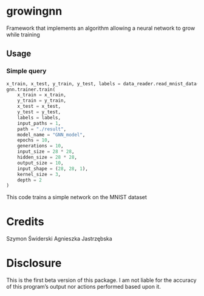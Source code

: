 # growingnn

Framework that implements an algorithm allowing a neural network to grow while training

## Usage

### Simple query

```python
x_train, x_test, y_train, y_test, labels = data_reader.read_mnist_data(mnist_path, 0.9)
gnn.trainer.train(
    x_train = x_train, 
    y_train = y_train, 
    x_test = x_test,
    y_test = y_test,
    labels = labels,
    input_paths = 1,
    path = "./result", 
    model_name = "GNN_model",
    epochs = 10, 
    generations = 10,
    input_size = 28 * 28, 
    hidden_size = 28 * 28, 
    output_size = 10, 
    input_shape = (28, 28, 1), 
    kernel_size = 3, 
    depth = 2
)
```
This code trains a simple network on the MNIST dataset


# Credits

Szymon Świderski
Agnieszka Jastrzębska

# Disclosure

This is the first beta version of this package. I am not liable for the accuracy of this program’s output nor actions performed based upon it.